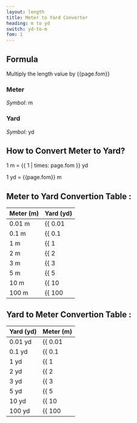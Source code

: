 ```yaml
---
layout: length
title: Meter to Yard Converter
heading: m to yd
switch: yd-to-m
fom: 1
---
```


## Formula
Multiply the length value by {{page.fom}}

### Meter
*Symbol*: m

### Yard
*Symbol*: yd

## How to Convert Meter to Yard?
1 m = {{ 1 | times: page.fom }} yd

1 yd = {{page.fom}} m

## Meter to Yard Convertion Table :

| Meter (m) | Yard (yd) |
| ---- | ---- |
| 0.01 m | {{ 0.01 | times: page.fom | round: 5 }} yd |
| 0.1 m | {{ 0.1 | times: page.fom | round: 5 }} yd |
| 1 m | {{ 1 | times: page.fom | round: 5 }} yd |
| 2 m | {{ 2 | times: page.fom | round: 5 }} yd |
| 3 m | {{ 3 | times: page.fom | round: 5 }} yd |
| 5 m | {{ 5 | times: page.fom | round: 5 }} yd |
| 10 m | {{ 10 | times: page.fom | round: 5 }} yd |
| 100 m | {{ 100 | times: page.fom | round: 5 }} yd |

## Yard to Meter Convertion Table :

| Yard (yd) | Meter (m) |
| ---- | ---- |
| 0.01 yd | {{ 0.01 | divided_by: page.fom | round: 5 }} m |
| 0.1 yd | {{ 0.1 | divided_by: page.fom | round: 5 }} m |
| 1 yd | {{ 1 | divided_by: page.fom | round: 5 }} m |
| 2 yd | {{ 2 | divided_by: page.fom | round: 5 }} m |
| 3 yd | {{ 3 | divided_by: page.fom | round: 5 }} m |
| 5 yd | {{ 5 | divided_by: page.fom | round: 5 }} m |
| 10 yd | {{ 10 | divided_by: page.fom | round: 5 }} m |
| 100 yd | {{ 100 | divided_by: page.fom | round: 5 }} m |

<script>
selectInput[7].selected = true
selectOutput[6].selected = true
</script>
